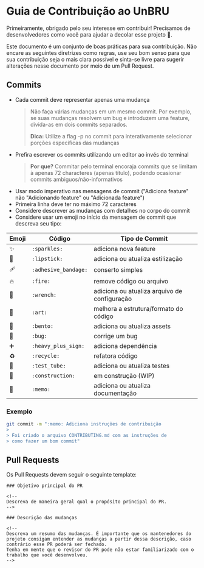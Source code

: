 # Guia de Contribuição ao UnBRU

Primeiramente, obrigado pelo seu interesse em contribuir! Precisamos de desenvolvedores como você para ajudar a decolar esse projeto 🚀.

Este documento é um conjunto de boas práticas para sua contribuição. Não encare as seguintes diretrizes como regras, use seu bom senso para que sua contribuição seja o mais clara possível e sinta-se livre para sugerir alterações nesse documento por meio de um Pull Request.

## Commits

- Cada commit deve representar apenas uma mudança
  > Não faça várias mudanças em um mesmo commit. Por exemplo, se suas mudanças resolvem um bug e introduzem uma feature, divida-as em dois commits separados.
  >
  > **Dica:** Utilize a flag -p no commit para interativamente selecionar porções específicas das mudanças
- Prefira escrever os commits utilizando um editor ao invés do terminal
  > **Por que?** Commitar pelo terminal encoraja commits que se limitam à apenas 72 characteres (apenas título), podendo ocasionar commits ambiguos/não-informativos
- Usar modo imperativo nas mensagens de commit ("Adiciona feature" não "Adicionando feature" ou "Adicionada feature")
- Primeira linha deve ter no máximo 72 caracteres
- Considere descrever as mudanças com detalhes no corpo do commit
- Considere usar um emoji no início da mensagem de commit que descreva seu tipo:

Emoji | Código | Tipo de Commit
------------ | ------------- | -------------
:sparkles: | `:sparkles:` | adiciona nova feature
:lipstick: | `:lipstick:` | adiciona ou atualiza estilização
:adhesive_bandage: | `:adhesive_bandage:` | conserto simples
:fire: | `:fire:` | remove código ou arquivo
:wrench: | `:wrench:` | adiciona ou atualiza arquivo de configuração
:art: | `:art:` | melhora a estrutura/formato do código
:bento: | `:bento:` | adiciona ou atualiza assets
:bug: | `:bug:` | corrige um bug
:heavy_plus_sign: | `:heavy_plus_sign:` | adiciona dependência
:recycle: | `:recycle:` | refatora código
:test_tube: | `:test_tube:` | adiciona ou atualiza testes
:construction: | `:construction:` | em construção (WIP)
:memo: | `:memo:` | adiciona ou atualiza documentação

### Exemplo
```bash
git commit -m ":memo: Adiciona instruções de contribuição
>
> Foi criado o arquivo CONTRIBUTING.md com as instruções de
> como fazer um bom commit"
``` 

## Pull Requests
Os Pull Requests devem seguir o seguinte template:
```
### Objetivo principal do PR

<!--
Descreva de maneira geral qual o propósito principal do PR.
-->

### Descrição das mudanças

<!--
Descreva um resumo das mudanças. É importante que os mantenedores do projeto consigam entender as mudanças a partir dessa descrição, caso contrário esse PR poderá ser fechado.
Tenha em mente que o revisor do PR pode não estar familiarizado com o trabalho que você desenvolveu.
-->
```
